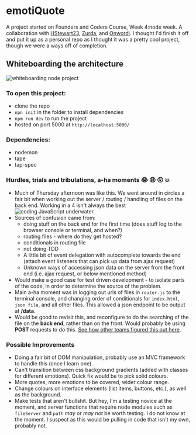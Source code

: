 # emotiQuote
A project started on Founders and Coders Course, Week 4:node week.
A collaboration with [HStewart23](https://github.com/HStewart23), [Zurda](https://github.com/zurda), and [Onwordi](https://github.com/onwordi). I thought I'd finish it off and put it up as a personal repo as I thought it was a pretty cool project, though we were a ways off of completion.

## Whiteboarding the architecture
![whiteboarding node project](https://user-images.githubusercontent.com/38128436/48849876-389a0100-ed9f-11e8-8134-6ab3303bfb75.JPG)

### To open this project:
- clone the repo 
- ```npn init``` in the folder to install dependencies
- ```npm run dev``` to run the project
- hosted on port 5000 at ```http://localhost:5000/```

### Dependencies:
- nodemon
- tape
- tap-spec

### Hurdles, trials and tribulations, a-ha moments :sob: :weary: :open_mouth: :boom:
- Much of Thursday afternoon was like this. We went around in circles a fair bit when working out the server / routing / handling of files on the back end. Working in a 4 isn't always the best
![coding JavaScript underwater](https://starecat.com/content/wp-content/uploads/programming-pro-tip-code-javascript-underwater-so-nobody-could-see-you-crying.jpg)
- Sources of confusion came from:
    - doing stuff on the back end for the first time (does stuff log to the browser console or terminal, and when?)
    - routing files - where do they get hosted?
    - conditionals in routing file
    - not doing TDD
    - A little bit of event delegation with autocomplete towards the end (attach event listeners that can pick up data from ajax request)
    - Unknown ways of accessing json data on the server from the front end (i.e. ajax request, or below mentioned method)
- Would make a good case for test driven development - to isolate parts of the code, in order to determine the source of the problem.
- Main a-ha moment was in logging out urls of files in ```router.js``` to the terminal console, and changing order of conditionals for ```index.html```, ```json file```, and all other files. This allowed a json endpoint to be output at **/data**.
- Would be good to revisit this, and reconfigure to do the searching of the file on the **back end**, rather than on the front. Would probably be using **POST** requests to do this. [See how other teams figured this out here](https://github.com/fac-15).

### Possible Improvements
- Doing a fair bit of DOM manipulation, probably use an MVC framework to handle this (once I learn one).
- Can't transition between css background gradients (added with classes for different emotions). Quick fix would be to pick solid colours.
- More quotes, more emotions to be covered, wider colour range.
- Change colours on interface elements (list items, buttons, etc.), as well as the background.
- Make tests that aren't bullshit. But hey, I'm a testing novice at the moment, and server functions that require node modules such as ```fileServer``` and ```path``` _may_ or _may not_ be worth testing. I do not know at the moment. I suspect as this would be pulling in code that isn't my own, probably not.
